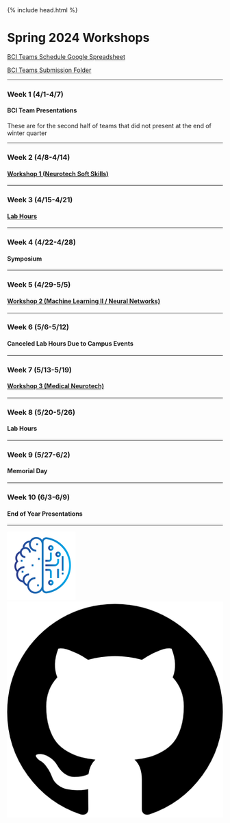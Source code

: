 <head>
  {% include head.html %}
  <title>CruX GitHub Page Home</title>
  <link rel="icon" type="image/x-icon" href="../images/favicon.ico">
</head>

<link rel="stylesheet" href="../css/styles.css">

# Spring 2024 Workshops

[BCI Teams Schedule Google Spreadsheet](https://docs.google.com/spreadsheets/d/1OMSgSO6YgTI3UNketSgY3b3-MV9oiLd0ZNcdZFaUvuU/edit#gid=1832398789)

[BCI Teams Submission Folder](https://drive.google.com/drive/folders/1foow4_pacHGtoGGKtxP308MsGxsReQL4?usp=drive_link)

---

### Week 1 (4/1-4/7)
#### BCI Team Presentations
These are for the second half of teams that did not present at the end of winter quarter

---
### Week 2 (4/8-4/14)
#### [Workshop 1 (Neurotech Soft Skills)](https://drive.google.com/drive/folders/1fqOAi-qVlsauQbaNBWFDMbRKoCTs_ip2?usp=sharing)
---

### Week 3 (4/15-4/21)
#### [Lab Hours](https://docs.google.com/spreadsheets/d/1s9dI6kMF_f4R9B4pniQbEj1RsT5Bh750J74ocsvlRkQ/edit#gid=0)
---
### Week 4 (4/22-4/28)
#### Symposium
---

### Week 5 (4/29-5/5)
#### [Workshop 2 (Machine Learning II / Neural Networks)](https://drive.google.com/drive/folders/1bKucnYQD8hDzkax8kegtn5Rcb5raVT2U?usp=sharing)
---

### Week 6 (5/6-5/12)
#### Canceled Lab Hours Due to Campus Events
---

### Week 7 (5/13-5/19)
#### [Workshop 3 (Medical Neurotech)](https://drive.google.com/drive/folders/1Mm1koUOWkf8XPgb0gnsmjs4AzdNRmR49?usp=sharing)
---

### Week 8 (5/20-5/26)
#### Lab Hours
---

### Week 9 (5/27-6/2)
#### Memorial Day
---

### Week 10 (6/3-6/9)
#### End of Year Presentations
---

<footer>
    <div id = "images">
        <a href="https://cruxucla.com">
        <img  class = "logo" border = "0" src = "../images/cruxUclaLogo.webp" alt = "CruX UCLA"/>
        </a>
        <a href="https://github.com/CruXUCLA">
        <img class = "logo" border = "0" src = "../images/githubLogo.png" alt = "Github"/>
        </a>
    </div>
</footer>
